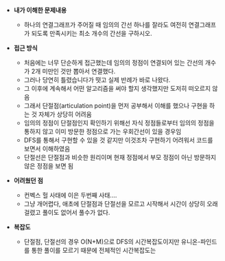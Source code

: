 - **내가 이해한 문제내용**
    - 하나의 연결그래프가 주어질 때 임의의 간선 하나를 잘라도 여전히 연결그래프가 되도록 만족시키는
      최소 개수의 간선을 구하시오.

- **접근 방식**
    - 처음에는 너무 단순하게 접근했는데 임의의 정점이 연결되어 있는 간선의 개수가 2개 미만인 것만 뽑아서 연결했다.
    - 그러나 당연히 틀렸습니다가 떳고 실제 반례가 바로 나왔다.
    - 그 이후에 계속해서 어떤 알고리즘을 써야 할지 생각했지만 도저히 떠오르지 않음
    - 그래서 단절점(articulation point)을 먼저 공부해서 이해를 했으나 구현을 하는 것 자체가 상당히 어려움
    - 임의의 정점이 단절점인지 확인하기 위해선 자식 정점들로부터 임의의 정점을 통하지 않고 이미 방문한 정점으로 가는 우회간선이 있을 경우임
    - DFS를 통해서 구현할 수 있을 것 같지만 이것조차 구현하기 어려워서 코드를 보면서 이해하였음
    - 단절선은 단절점과 비슷한 원리이며 현재 정점에서 부모 정점이 아닌 방문하지 않은 정점을 보면 됨

- **어려웠던 점**
    - 컨벡스 헐 사태에 이은 두번째 사태....
    - 그냥 개어렵다, 애초에 단절점과 단절선을 모르고 시작해서 시간이 상당히 오래걸렸고 풀이도 없어서 풀수가 없다.
- **복잡도**
  - 단절점, 단절선의 경우 O(N+M)으로 DFS의 시간복잡도이지만 유니온-파인드를 통한 풀이를 모르기 때문에 전체적인 시간복잡도는 

